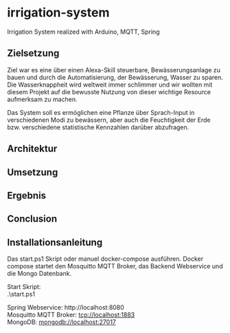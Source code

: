 # irrigation-system
Irrigation System realized with Arduino, MQTT, Spring

## Zielsetzung
Ziel war es eine über einen Alexa-Skill steuerbare, Bewässerungsanlage zu bauen und durch die Automatisierung, der Bewässerung, Wasser zu sparen.
Die Wasserknappheit wird weltweit immer schlimmer und wir wollten mit diesem Projekt auf die bewusste Nutzung von dieser wichtige Resource aufmerksam zu machen.

Das System soll es ermöglichen eine Pflanze über Sprach-Input in verschiedenen Modi zu bewässern, aber auch die Feuchtigkeit der Erde bzw. 
verschiedene statistische Kennzahlen darüber abzufragen. 
## Architektur

## Umsetzung

## Ergebnis

## Conclusion

## Installationsanleitung
Das start.ps1 Skript oder manuel docker-compose ausführen.
Docker compose startet den Mosquitto MQTT Broker, das Backend Webservice und die Mongo Datenbank.

Start Skript:
<br>
.\start.ps1

Spring Webservice: http://localhost:8080 <br>
Mosquitto MQTT Broker: [tcp://localhost:1883](tcp://localhost:1883)<br>
MongoDB: [mongodb://localhost:27017](mongodb://localhost:27017) <br>